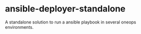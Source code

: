 # ansible-deployer-standalone
A standalone solution to run a ansible playbook in several oneops environments.
